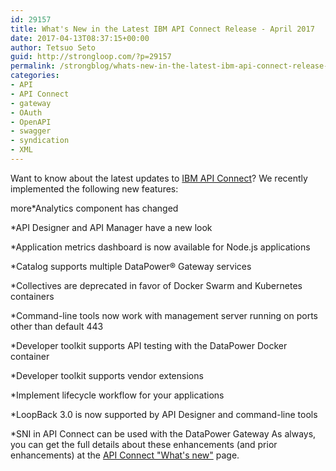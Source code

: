 ```yaml
---
id: 29157
title: What's New in the Latest IBM API Connect Release - April 2017
date: 2017-04-13T08:37:15+00:00
author: Tetsuo Seto
guid: http://strongloop.com/?p=29157
permalink: /strongblog/whats-new-in-the-latest-ibm-api-connect-release-april-2017/
categories: 
- API
- API Connect
- gateway
- OAuth
- OpenAPI
- swagger
- syndication
- XML
---
```


Want to know about the latest updates to 
[IBM API Connect](https://strongloop.com/node-js/api-connect/)? We recently implemented the following new features:

more*Analytics component has changed

 	
*API Designer and 
API Manager have a new look

 	
*Application metrics dashboard is now available for Node.js applications

 	
*Catalog supports multiple 
DataPower® Gateway services

 	
*Collectives are deprecated in favor of Docker Swarm and Kubernetes containers

 	
*Command-line tools now work with management server running on ports other than default 443

 	
*Developer toolkit supports API testing with the DataPower Docker container

 	
*Developer toolkit supports vendor extensions

 	
*Implement lifecycle workflow for your applications

 	
*LoopBack 3.0 is now supported by API Designer and command-line tools

 	
*SNI in API Connect can be used with the DataPower Gateway
As always, you can get the full details about these enhancements (and prior enhancements) at the 
[API Connect "What's new"](https://developer.ibm.com/apiconnect/whats-new/) page.